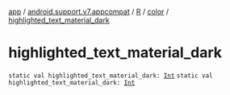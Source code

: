 [app](../../../index.md) / [android.support.v7.appcompat](../../index.md) / [R](../index.md) / [color](index.md) / [highlighted_text_material_dark](./highlighted_text_material_dark.md)

# highlighted_text_material_dark

`static val highlighted_text_material_dark: `[`Int`](https://kotlinlang.org/api/latest/jvm/stdlib/kotlin/-int/index.html)
`static val highlighted_text_material_dark: `[`Int`](https://kotlinlang.org/api/latest/jvm/stdlib/kotlin/-int/index.html)